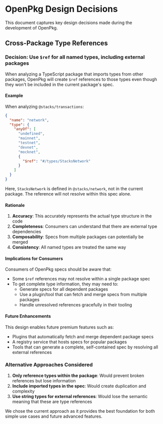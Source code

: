 # OpenPkg Design Decisions

This document captures key design decisions made during the development of OpenPkg.

## Cross-Package Type References

### Decision: Use `$ref` for all named types, including external packages

When analyzing a TypeScript package that imports types from other packages, OpenPkg will create `$ref` references to those types even though they won't be included in the current package's spec.

#### Example
When analyzing `@stacks/transactions`:
```json
{
  "name": "network",
  "type": {
    "anyOf": [
      "undefined",
      "mainnet",
      "testnet",
      "devnet", 
      "mocknet",
      {
        "$ref": "#/types/StacksNetwork"
      }
    ]
  }
}
```

Here, `StacksNetwork` is defined in `@stacks/network`, not in the current package. The reference will not resolve within this spec alone.

#### Rationale

1. **Accuracy**: This accurately represents the actual type structure in the code
2. **Completeness**: Consumers can understand that there are external type dependencies
3. **Composability**: Specs from multiple packages can potentially be merged
4. **Consistency**: All named types are treated the same way

#### Implications for Consumers

Consumers of OpenPkg specs should be aware that:
- Some `$ref` references may not resolve within a single package spec
- To get complete type information, they may need to:
  - Generate specs for all dependent packages
  - Use a plugin/tool that can fetch and merge specs from multiple packages
  - Handle unresolved references gracefully in their tooling

#### Future Enhancements

This design enables future premium features such as:
- Plugins that automatically fetch and merge dependent package specs
- A registry service that hosts specs for popular packages
- Tools that can generate a complete, self-contained spec by resolving all external references

### Alternative Approaches Considered

1. **Only reference types within the package**: Would prevent broken references but lose information
2. **Include imported types in the spec**: Would create duplication and complexity
3. **Use string types for external references**: Would lose the semantic meaning that these are type references

We chose the current approach as it provides the best foundation for both simple use cases and future advanced features.